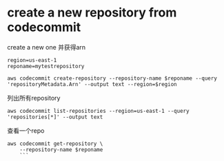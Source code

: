 # create a new repository from codecommit
create a new one 并获得arn
```
region=us-east-1
reponame=mytestrepository
```

```
aws codecommit create-repository --repository-name $reponame --query 'repositoryMetadata.Arn' --output text --region=$region
```
列出所有repository
```
aws codecommit list-repositories --region=us-east-1 --query 'repositories[*]' --output text
```
查看一个repo
```
aws codecommit get-repository \
    --repository-name $reponame
    ```
